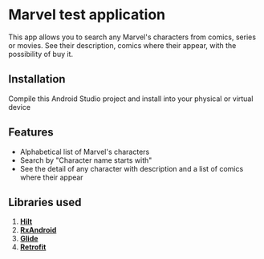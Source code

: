 # Marvel test application

This app allows you to search any Marvel's characters from comics, series or movies. See their description, comics where their appear, with the possibility of buy it.

## Installation

Compile this Android Studio project and install into your physical or virtual device

## Features

- Alphabetical list of Marvel's characters
- Search by "Character name starts with"
- See the detail of any character with description and a list of comics where their appear

## Libraries used
1. [**Hilt**](https://github.com/google/dagger/tree/master/java/dagger/hilt)
2. [**RxAndroid**](https://github.com/ReactiveX/RxAndroid)
3. [**Glide**](https://github.com/bumptech/glide)
4. [**Retrofit**](https://github.com/square/retrofit)